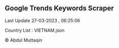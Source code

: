 

## Google Trends Keywords Scraper 
 
Last Update 27-03-2023 , 06:25:06

Country List :
VIETNAM.json



© Abdul Muttaqin 

